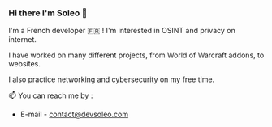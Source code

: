 ### Hi there I'm Soleo 👋

I'm a French developer 🇫🇷 ! I'm interested in OSINT and privacy on internet.

I have worked on many different projects, from World of Warcraft addons, to websites.

I also practice networking and cybersecurity on my free time.

📫 You can reach me by :
- E-mail - contact@devsoleo.com
